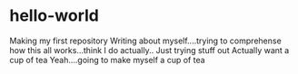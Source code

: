 # hello-world

Making my first repository
Writing about myself....trying to comprehense how this all works...think I do actually..
Just trying stuff out
Actually want a cup of tea
Yeah....going to make myself a cup of tea

